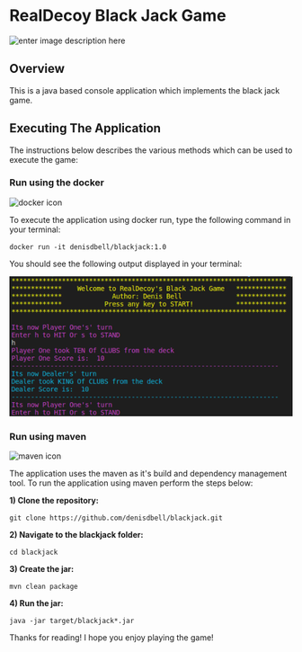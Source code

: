 
# RealDecoy Black Jack Game

![enter image description here](http://www.safeguardchemical.com/_images/logo_set/logos_blackjack.png)

## Overview

This is a java based console application which implements the black jack game.

## Executing The Application

The instructions below describes the various methods which can be used
to execute the game:

### Run using the docker 
![docker icon](https://microsoftcloudexplorer.gallerycdn.vsassets.io/extensions/microsoftcloudexplorer/visualstudiotoolsfordocker-preview/0.41.0/1482142258056/Microsoft.VisualStudio.Services.Icons.Default)


To execute the application using docker run, type the following command
in your terminal:

    docker ​run​ -it denisdbell/blackjack:1.0

You should see the following output displayed in your terminal:

![alt text](https://raw.githubusercontent.com/denisdbell/blackjack/master/blackjack.png "Black Jack Terminal")


### Run using maven
 ![maven icon](http://roufid.com/wp-content/uploads/2016/05/eyecatch-maven.png)

The application uses the maven as it's build and dependency management tool. To run the application using maven perform the steps below:

**1) Clone the repository:**

    git clone https://github.com/denisdbell/blackjack.git

**2) Navigate to the blackjack folder:**

    cd blackjack

**3) Create the jar:**

    mvn clean package

**4) Run the jar:**

    java -jar target/blackjack*.jar

Thanks for reading! I hope you enjoy playing the game!












